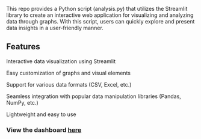 This repo provides a Python script (analysis.py) that utilizes the Streamlit library to create an interactive web application for visualizing and analyzing data through graphs.
With this script, users can quickly explore and present data insights in a user-friendly manner.

## Features

Interactive data visualization using Streamlit

Easy customization of graphs and visual elements

Support for various data formats (CSV, Excel, etc.)

Seamless integration with popular data manipulation libraries (Pandas, NumPy, etc.)

Lightweight and easy to use 

### View the dashboard [here](https://12internet-usage-analysis.streamlit.app/)
